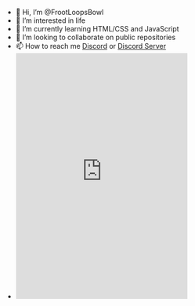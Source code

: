- 👋 Hi, I’m @FrootLoopsBowl
- 👀 I’m interested in life
- 🌱 I’m currently learning HTML/CSS and JavaScript
- 💞️ I’m looking to collaborate on public repositories
- 📫 How to reach me <a href="https://discord.com/users/906369729386659890">Discord</a> or <a href="https://discord.gg/RMNdbb8cvx">Discord Server</a>
- <iframe src="https://discord.com/widget?id=906379649779650613&theme=dark" width="350" height="500" allowtransparency="true" frameborder="0" sandbox="allow-popups allow-popups-to-escape-sandbox allow-same-origin allow-scripts"></iframe>
<!--- 📫 How to reach me don't --!>

<!---
FrootLoopsBowl/FrootLoopsBowl is a ✨ special ✨ repository because its `README.md` (this file) appears on your GitHub profile.
You can click the Preview link to take a look at your changes.
--->

